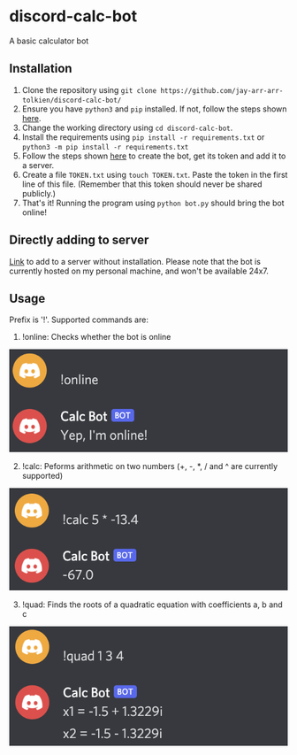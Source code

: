 # discord-calc-bot
A basic calculator bot

## Installation
1. Clone the repository using `git clone https://github.com/jay-arr-arr-tolkien/discord-calc-bot/`
2. Ensure you have `python3` and `pip` installed. If not, follow the steps shown [here](https://stackoverflow.com/a/6587528).
3. Change the working directory using `cd discord-calc-bot`.
4. Install the requirements using `pip install -r requirements.txt` or `python3 -m pip install -r requirements.txt`
6. Follow the steps shown [here](https://www.writebots.com/discord-bot-token/) to create the bot, get its token and add it to a server.
7. Create a file `TOKEN.txt` using `touch TOKEN.txt`. Paste the token in the first line of this file. (Remember that this token should never be shared publicly.)
8. That's it! Running the program using `python bot.py` should bring the bot online!

## Directly adding to server
[Link](https://discord.com/api/oauth2/authorize?client_id=855362241750106133&permissions=3072&scope=bot) to add to a server without installation. Please note that the bot is currently hosted on my personal machine, and won't be available 24x7. 

## Usage
Prefix is '!'.
Supported commands are:
1. !online: Checks whether the bot is online

![Using !online](images/online.png?raw=true "Online")

2. !calc: Peforms arithmetic on two numbers (+, -, *, / and ^ are currently supported)

![Using !calc](images/calc.png?raw=true "Calc")

3. !quad: Finds the roots of a quadratic equation with coefficients a, b and c

![Using !quad](images/quad.png?raw=true "Quad")
